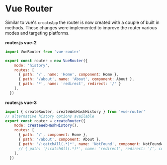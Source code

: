 # Vue Router

Similar to vue's `createApp` the router is now created with a couple of built in methods. These changes were implemented to improve the router various modes and targeting platforms.

__router.js vue-2__
```js
import VueRouter from 'vue-router'

export const router = new VueRouter({
    mode: 'history',
    routes: [
      { path: '/', name: 'Home', component: Home },
      { path: '/about', name: 'About', component: About },
      { path: '*', name: 'redirect', redirect: '/' }
    ],
  })
```
__router.js vue-3__
```js
import { createRouter, createWebHashHistory } from 'vue-router'
// alternative history options available
export const router = createRouter({
    mode: createWebHashHistory(),
    routes: [
      { path: '/', component: Home },
      { path: '/about', component: About },
      { path: '/:catchAll(.*)*', name: 'NotFound', component: NotFound404 }
      // { path: '/:catchAll(.*)*', name: 'redirect', redirect: '/', component: null}
    ],
  })
```